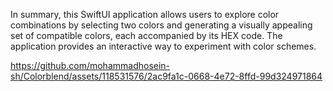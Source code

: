 

In summary,
this SwiftUI application allows users to explore color combinations 
by selecting two colors and generating a visually appealing set of compatible colors, 
each accompanied by its HEX code. The application provides an interactive way to experiment with color schemes.



https://github.com/mohammadhosein-sh/Colorblend/assets/118531576/2ac9fa1c-0668-4e72-8ffd-99d324971864

